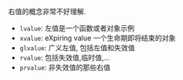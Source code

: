 右值的概念非常不好理解.

- `lvalue`: 左值是一个函数或者对象示例
- `xvalue`: eXpiring value 一个生命期即将结束的对象
- `glvalue`: 广义左值, 包括左值和失效值
- `rvalue`: 包括失效值,临时值,...
- `prvalue`: 非失效值的那些右值
